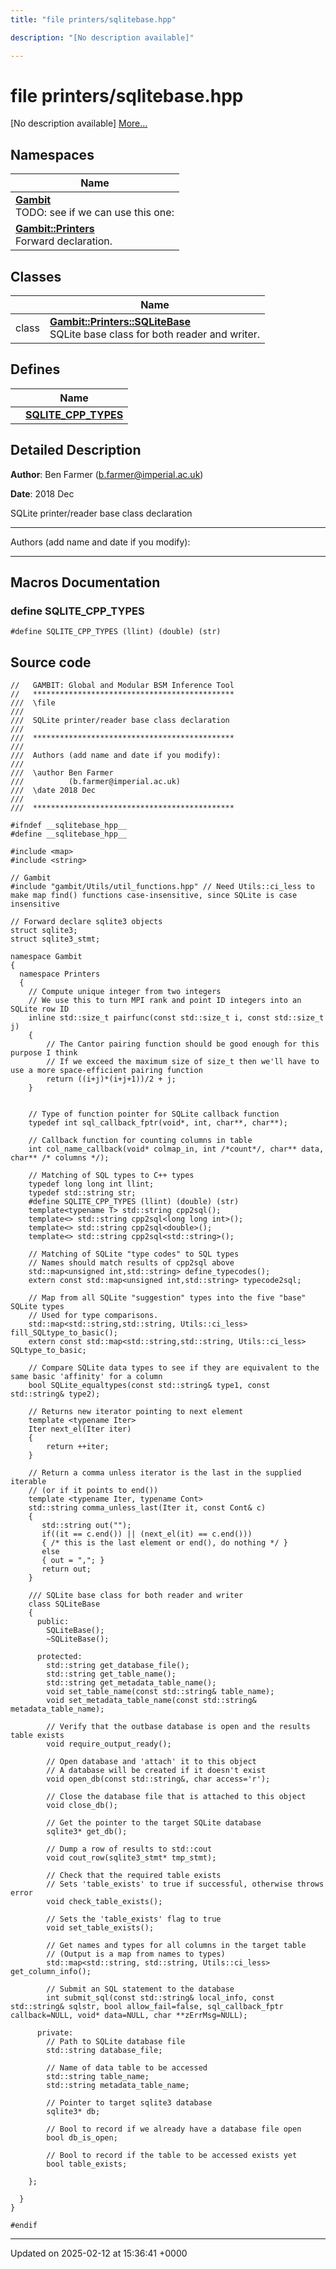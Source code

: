 ```yaml
---
title: "file printers/sqlitebase.hpp"

description: "[No description available]"

---
```


# file printers/sqlitebase.hpp

[No description available] [More...](#detailed-description)

## Namespaces

| Name           |
| -------------- |
| **[Gambit](/documentation/code/namespaces/namespacegambit/)** <br>TODO: see if we can use this one:  |
| **[Gambit::Printers](/documentation/code/namespaces/namespacegambit_1_1printers/)** <br>Forward declaration.  |

## Classes

|                | Name           |
| -------------- | -------------- |
| class | **[Gambit::Printers::SQLiteBase](/documentation/code/classes/classgambit_1_1printers_1_1sqlitebase/)** <br>SQLite base class for both reader and writer.  |

## Defines

|                | Name           |
| -------------- | -------------- |
|  | **[SQLITE_CPP_TYPES](/documentation/code/files/sqlitebase_8hpp/#define-sqlite-cpp-types)**  |

## Detailed Description


**Author**: Ben Farmer ([b.farmer@imperial.ac.uk](mailto:b.farmer@imperial.ac.uk)) 

**Date**: 2018 Dec

SQLite printer/reader base class declaration



------------------

Authors (add name and date if you modify):



------------------




## Macros Documentation

### define SQLITE_CPP_TYPES

```
#define SQLITE_CPP_TYPES (llint) (double) (str)
```


## Source code

```
//   GAMBIT: Global and Modular BSM Inference Tool
//   *********************************************
///  \file
///
///  SQLite printer/reader base class declaration
///
///  *********************************************
///
///  Authors (add name and date if you modify):
///
///  \author Ben Farmer
///          (b.farmer@imperial.ac.uk)
///  \date 2018 Dec
///
///  *********************************************

#ifndef __sqlitebase_hpp__
#define __sqlitebase_hpp__

#include <map>
#include <string>

// Gambit
#include "gambit/Utils/util_functions.hpp" // Need Utils::ci_less to make map find() functions case-insensitive, since SQLite is case insensitive

// Forward declare sqlite3 objects
struct sqlite3;
struct sqlite3_stmt;

namespace Gambit
{
  namespace Printers
  {
    // Compute unique integer from two integers
    // We use this to turn MPI rank and point ID integers into an SQLite row ID
    inline std::size_t pairfunc(const std::size_t i, const std::size_t j)
    {
        // The Cantor pairing function should be good enough for this purpose I think
        // If we exceed the maximum size of size_t then we'll have to use a more space-efficient pairing function
        return ((i+j)*(i+j+1))/2 + j;
    }


    // Type of function pointer for SQLite callback function
    typedef int sql_callback_fptr(void*, int, char**, char**);

    // Callback function for counting columns in table
    int col_name_callback(void* colmap_in, int /*count*/, char** data, char** /* columns */);

    // Matching of SQL types to C++ types
    typedef long long int llint;
    typedef std::string str;
    #define SQLITE_CPP_TYPES (llint) (double) (str)
    template<typename T> std::string cpp2sql();
    template<> std::string cpp2sql<long long int>();
    template<> std::string cpp2sql<double>();
    template<> std::string cpp2sql<std::string>();

    // Matching of SQLite "type codes" to SQL types
    // Names should match results of cpp2sql above
    std::map<unsigned int,std::string> define_typecodes();
    extern const std::map<unsigned int,std::string> typecode2sql;

    // Map from all SQLite "suggestion" types into the five "base" SQLite types
    // Used for type comparisons.
    std::map<std::string,std::string, Utils::ci_less> fill_SQLtype_to_basic();
    extern const std::map<std::string,std::string, Utils::ci_less> SQLtype_to_basic;

    // Compare SQLite data types to see if they are equivalent to the same basic 'affinity' for a column
    bool SQLite_equaltypes(const std::string& type1, const std::string& type2);

    // Returns new iterator pointing to next element
    template <typename Iter>
    Iter next_el(Iter iter)
    {
        return ++iter;
    }

    // Return a comma unless iterator is the last in the supplied iterable
    // (or if it points to end())
    template <typename Iter, typename Cont>
    std::string comma_unless_last(Iter it, const Cont& c)
    {
       std::string out("");
       if((it == c.end()) || (next_el(it) == c.end()))
       { /* this is the last element or end(), do nothing */ }
       else
       { out = ","; }
       return out;
    }

    /// SQLite base class for both reader and writer
    class SQLiteBase
    {
      public:
        SQLiteBase();
        ~SQLiteBase();

      protected:
        std::string get_database_file();
        std::string get_table_name();
        std::string get_metadata_table_name();
        void set_table_name(const std::string& table_name);
        void set_metadata_table_name(const std::string& metadata_table_name);

        // Verify that the outbase database is open and the results table exists
        void require_output_ready();

        // Open database and 'attach' it to this object
        // A database will be created if it doesn't exist
        void open_db(const std::string&, char access='r');

        // Close the database file that is attached to this object
        void close_db();

        // Get the pointer to the target SQLite database
        sqlite3* get_db();

        // Dump a row of results to std::cout
        void cout_row(sqlite3_stmt* tmp_stmt);

        // Check that the required table exists
        // Sets 'table_exists' to true if successful, otherwise throws error
        void check_table_exists();

        // Sets the 'table_exists' flag to true
        void set_table_exists();

        // Get names and types for all columns in the target table
        // (Output is a map from names to types)
        std::map<std::string, std::string, Utils::ci_less> get_column_info();

        // Submit an SQL statement to the database
        int submit_sql(const std::string& local_info, const std::string& sqlstr, bool allow_fail=false, sql_callback_fptr callback=NULL, void* data=NULL, char **zErrMsg=NULL);

      private:
        // Path to SQLite database file
        std::string database_file;

        // Name of data table to be accessed
        std::string table_name;
        std::string metadata_table_name;

        // Pointer to target sqlite3 database
        sqlite3* db;

        // Bool to record if we already have a database file open
        bool db_is_open;

        // Bool to record if the table to be accessed exists yet
        bool table_exists;

    };

  }
}

#endif
```


-------------------------------

Updated on 2025-02-12 at 15:36:41 +0000
